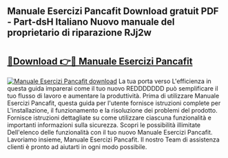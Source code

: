## Manuale Esercizi Pancafit Download gratuit PDF - Part-dsH Italiano Nuovo manuale del proprietario di riparazione RJj2w

# <h2><a href="http://dfbmlu.blite.top/?on=Manuale+Esercizi+Pancafit">🔗Download 👉🔴 Manuale Esercizi Pancafit</a></h2>

[![Manuale Esercizi Pancafit download](https://i.imgur.com/lujVjoI.png)](http://dfbmlu.blite.top/?on=Manuale+Esercizi+Pancafit)
La tua porta verso L'efficienza in questa guida imparerai come il tuo nuovo REDDDDDDD può semplificare il tuo flusso di lavoro e aumentare la produttività. Prima di utilizzare Manuale Esercizi Pancafit, questa guida per l'utente fornisce istruzioni complete per L'installazione, il funzionamento e la risoluzione dei problemi del prodotto. Fornisce istruzioni dettagliate su come utilizzare ciascuna funzionalità e importanti informazioni sulla sicurezza. Scopri le possibilità illimitate Dell'elenco delle funzionalità con il tuo nuovo Manuale Esercizi Pancafit. Lavoriamo insieme, Manuale Esercizi Pancafit. Il nostro Team di assistenza clienti è pronto ad aiutarti in ogni modo possibile.
